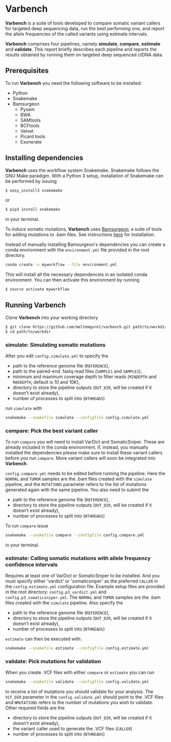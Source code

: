 # Varbench

**Varbench** is a suite of tools developed to compare somatic variant callers for targeted deep sequencing data, run the best performing one, and report the allele frequencies of the called variants using estimate intervals.

**Varbench** comprises four pipelines, namely **simulate**, **compare**, **estimate** and **validate**. This report briefly describes each pipeline and reports the results obtained by running them on targeted deep sequenced ctDNA data.

## Prerequisites
To run **Varbench** you need the following software to be installed:
- Python
- Snakemake
- Bamsurgeon
    - Pysam
    - BWA
    - SAMtools
    - BCFtools
    - Velvet
    - Picard tools
    - Exonerate

## Installing dependencies
**Varbench** uses the workflow system Snakemake. Snakemake follows the GNU Make paradigm. With a Python 3 setup, installation of Snakemake can be performed by issuing
```sh
$ easy_install3 snakemake
```
or
```sh
$ pip3 install snakemake
```
in your terminal.

To induce somatic mutations, **Varbench** uses [Bamsurgeon](https://github.com/adamewing/bamsurgeon); a suite of tools for adding mutations to .bam files. See instructions [here](https://github.com/adamewing/bamsurgeon) for installation.

Instead of manually installing Bamsurgeon's dependencies you can create a conda environment with the ```environment.yml``` file provided in the root directory.
```sh
conda create -n myworkflow --file environment.yml
```
This will install all the necessary dependencies in an isolated conda environment. You can then activate this environment by running
```sh
$ source activate myworkflow
```
## Running Varbench
Clone **Varbench** into your working directory
```sh
$ git clone https://github.com/meltemgurel/varbench.git path/to/workdir
$ cd path/to/workdir
```

### simulate: Simulating somatic mutations
After you edit ```config.simulate.yml``` to specify the
- path to the reference genome file (```REFERENCE```),
- path to the paired-end .fastq read files (```SAMPLE1``` and ```SAMPLE2```),
- minimum and maximum coverage depth to filter reads (```MINDEPTH``` and ```MAXDEPTH```, default is 10 and 10K),
- directory to store the pipeline outputs (```OUT_DIR```, will be created if it doesn't exist already),
- number of processes to split into (```NTHREADS```)

run `simulate` with
```sh
snakemake --snakefile simulate --configfile config.simulate.yml
```
### compare: Pick the best variant caller
To run `compare` you will need to install VarDict and SomaticSniper. These are already included in the conda environment. If, instead, you manually installed the dependencies please make sure to install these variant callers before you run `compare`. More variant callers will soon be integrated into **Varbench**.

```config.compare.yml``` needs to be edited before running the pipeline. Here the ```NORMAL``` and ```TUMOR``` samples are the .bam files created with the ```simulate``` pipeline, and the ```MUTATIONS``` parameter refers to the list of mutations generated again with the same pipeline.
You also need to submit the
- path to the reference genome file (```REFERENCE```),
- directory to store the pipeline outputs (```OUT_DIR```, will be created if it doesn't exist already),
- number of processes to split into (```NTHREADS```)

To run `compare` issue
```sh
snakemake --snakefile compare --configfile config.compare.yml
```
in your terminal.
### estimate: Calling somatic mutations with allele frequency confidence intervals
Requires at least one of VarDict or SomaticSniper to be installed. And you must specify either 'vardict' or 'somaticsniper' as the preferred ```CALLER``` in the ```config.estimate.yml``` configuration file. Example setup files are provided in the root directory: ```config.p3_vardict.yml``` and ```config.p3_somaticsniper.yml```. The ```NORMAL``` and ```TUMOR``` samples are the .bam files created with the ```simulate``` pipeline.
Also specify the
- path to the reference genome file (```REFERENCE```),
- directory to store the pipeline outputs (```OUT_DIR```, will be created if it doesn't exist already),
- number of processes to split into (```NTHREADS```)

`estimate` can then be executed with:
```sh
snakemake --snakefile estimate --configfile config.estimate.yml
```
### validate: Pick mutations for validation
When you create .VCF files with either ```compare``` or ```estimate``` you can run
```sh
snakemake --snakefile validate --configfile config.validate.yml
```
to receive a list of mutations you should validate for your analysis. The ```VCF_DIR``` parameter in the ```config.validate.yml``` should point to the .VCF files and ```NMUTATIONS``` refers to the number of mutations you wish to validate.
Other required fields are the
- directory to store the pipeline outputs (```OUT_DIR```, will be created if it doesn't exist already),
- the variant caller used to generate the .VCF files (```CALLER```)
- number of processes to split into (```NTHREADS```)
